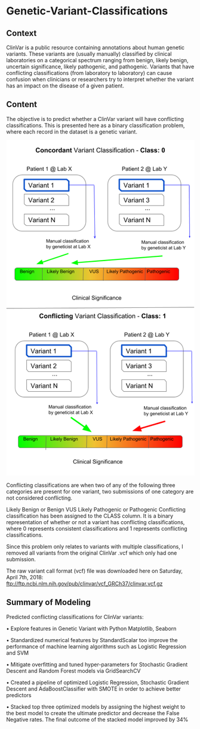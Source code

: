 # Genetic-Variant-Classifications

## Context
ClinVar is a public resource containing annotations about human genetic variants. These variants are (usually manually) classified by clinical laboratories on a categorical spectrum ranging from benign, likely benign, uncertain significance, likely pathogenic, and pathogenic. Variants that have conflicting classifications (from laboratory to laboratory) can cause confusion when clinicians or researchers try to interpret whether the variant has an impact on the disease of a given patient.

## Content
The objective is to predict whether a ClinVar variant will have conflicting classifications. This is presented here as a binary classification problem, where each record in the dataset is a genetic variant.

![Test Image 1](https://raw.githubusercontent.com/arvkevi/clinvar-kaggle/master/clinvar-class-fig.png)

Conflicting classifications are when two of any of the following three categories are present for one variant, two submissions of one category are not considered conflicting.

Likely Benign or Benign
VUS
Likely Pathogenic or Pathogenic
Conflicting classification has been assigned to the CLASS column. It is a binary representation of whether or not a variant has conflicting classifications, where 0 represents consistent classifications and 1 represents conflicting classifications.

Since this problem only relates to variants with multiple classifications, I removed all variants from the original ClinVar .vcf which only had one submission.

The raw variant call format (vcf) file was downloaded here on Saturday, April 7th, 2018: ftp://ftp.ncbi.nlm.nih.gov/pub/clinvar/vcf_GRCh37/clinvar.vcf.gz

## Summary of Modeling
Predicted conflicting classifications for  ClinVar variants:

• Explore features in Genetic Variant with Python Matplotlib, Seaborn

•  Standardized numerical features by StandardScalar too improve the performance of machine learning algorithms such as Logistic Regression and SVM

• Mitigate overfitting and tuned hyper-parameters for Stochastic Gradient Descent and Random Forest models via GridSearchCV

• Created a pipeline of optimized Logistic Regression, Stochastic Gradient Descent and AdaBoostClassifier with SMOTE in order to achieve better predictors

• Stacked top three optimized models by assigning the highest weight to the best model to create the ultimate predictor and decrease the False Negative rates. The final outcome of the stacked model improved by 34%
